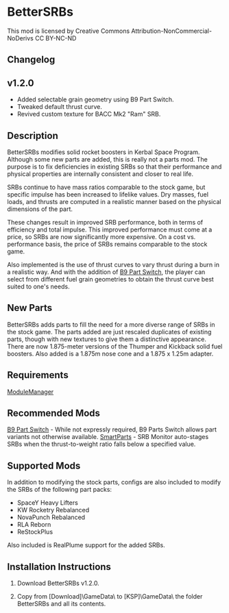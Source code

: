 ﻿# BetterSRBs

This mod is licensed by Creative Commons Attribution-NonCommercial-NoDerivs
CC BY-NC-ND

## Changelog
## v1.2.0

* Added selectable grain geometry using B9 Part Switch.
* Tweaked default thrust curve.
* Revived custom texture for BACC Mk2 "Ram" SRB.

## Description

BetterSRBs modifies solid rocket boosters in Kerbal Space Program.  Although some new parts are added, this is really not a parts mod.  The purpose is to fix deficiencies in existing SRBs so that their performance and physical properties are internally consistent and closer to real life.

SRBs continue to have mass ratios comparable to the stock game, but specific impulse has been increased to lifelike values.  Dry masses, fuel loads, and thrusts are computed in a realistic manner based on the physical dimensions of the part.

These changes result in improved SRB performance, both in terms of efficiency and total impulse.  This improved performance must come at a price, so SRBs are now significantly more expensive.  On a cost vs. performance basis, the price of SRBs remains comparable to the stock game.

Also implemented is the use of thrust curves to vary thrust during a burn in a realistic way.  And with the addition of [B9 Part Switch](http://forum.kerbalspaceprogram.com/index.php?showtopic=140541), the player can select from different fuel grain geometries to obtain the thrust curve best suited to one's needs.

## New Parts

BetterSRBs adds parts to fill the need for a more diverse range of SRBs in the stock game.  The parts added are just rescaled duplicates of existing parts, though with new textures to give them a distinctive appearance.  There are now 1.875-meter versions of the Thumper and Kickback solid fuel boosters.  Also added is a 1.875m nose cone and a 1.875 x 1.25m adapter.

## Requirements

[ModuleManager](https://github.com/sarbian/ModuleManager/releases)

## Recommended Mods

[B9 Part Switch](https://github.com/blowfishpro/B9PartSwitch/releases) - While not expressly required, B9 Parts Switch allows part variants not otherwise available.
[SmartParts](https://spacedock.info/mod/614/SmartParts/download/) - SRB Monitor auto-stages SRBs when the thrust-to-weight ratio falls below a specified value.

## Supported Mods

In addition to modifying the stock parts, configs are also included to modify the SRBs of the following part packs:

  * SpaceY Heavy Lifters
  * KW Rocketry Rebalanced
  * NovaPunch Rebalanced
  * RLA Reborn
  * ReStockPlus

Also included is RealPlume support for the added SRBs.

## Installation Instructions

1. Download BetterSRBs v1.2.0.

2. Copy from [Download]\GameData\ to [KSP]\GameData\ the folder BetterSRBs and all its contents.